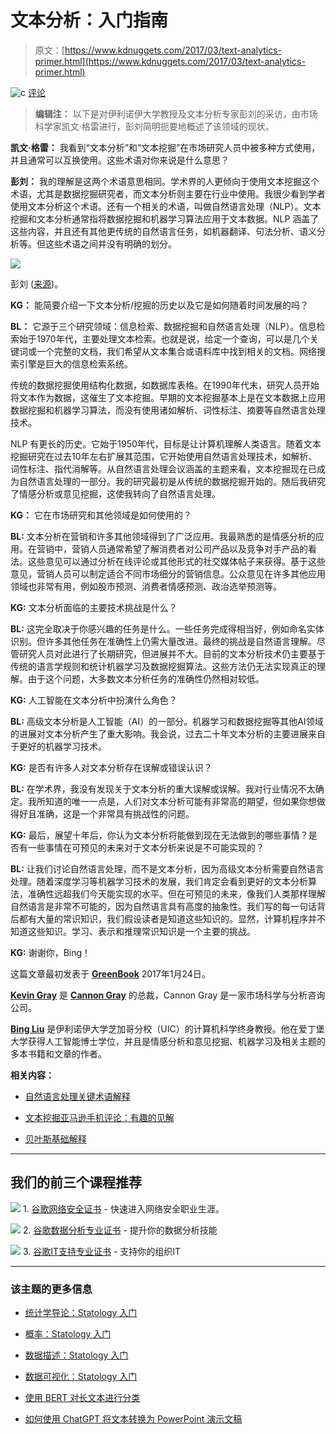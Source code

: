# 文本分析：入门指南

> 原文：[https://www.kdnuggets.com/2017/03/text-analytics-primer.html](https://www.kdnuggets.com/2017/03/text-analytics-primer.html)

![c](../Images/3d9c022da2d331bb56691a9617b91b90.png) [评论](#comments)

> **编辑注：** 以下是对伊利诺伊大学教授及文本分析专家彭刘的采访，由市场科学家凯文·格雷进行，彭刘简明扼要地概述了该领域的现状。

**凯文·格雷：** 我看到“文本分析”和“文本挖掘”在市场研究人员中被多种方式使用，并且通常可以互换使用。这些术语对你来说是什么意思？

**彭刘：** 我的理解是这两个术语意思相同。学术界的人更倾向于使用文本挖掘这个术语，尤其是数据挖掘研究者，而文本分析则主要在行业中使用。我很少看到学者使用文本分析这个术语。还有一个相关的术语，叫做自然语言处理（NLP）。文本挖掘和文本分析通常指将数据挖掘和机器学习算法应用于文本数据。NLP 涵盖了这些内容，并且还有其他更传统的自然语言任务，如机器翻译、句法分析、语义分析等。但这些术语之间并没有明确的划分。

![](../Images/bbc1856f69a15cd3b8faf34219d778c5.png)

彭刘 ([来源](https://uicscience.tumblr.com/post/125758780768/bing-liu-professor-of-computer-science-uic))。

**KG：** 能简要介绍一下文本分析/挖掘的历史以及它是如何随着时间发展的吗？

**BL：** 它源于三个研究领域：信息检索、数据挖掘和自然语言处理（NLP）。信息检索始于1970年代，主要处理文本检索。也就是说，给定一个查询，可以是几个关键词或一个完整的文档，我们希望从文本集合或语料库中找到相关的文档。网络搜索引擎是巨大的信息检索系统。

传统的数据挖掘使用结构化数据，如数据库表格。在1990年代末，研究人员开始将文本作为数据，这催生了文本挖掘。早期的文本挖掘基本上是在文本数据上应用数据挖掘和机器学习算法，而没有使用诸如解析、词性标注、摘要等自然语言处理技术。

NLP 有更长的历史。它始于1950年代，目标是让计算机理解人类语言。随着文本挖掘研究在过去10年左右扩展其范围，它开始使用自然语言处理技术，如解析、词性标注、指代消解等。从自然语言处理会议涵盖的主题来看，文本挖掘现在已成为自然语言处理的一部分。我的研究最初是从传统的数据挖掘开始的。随后我研究了情感分析或意见挖掘，这使我转向了自然语言处理。

**KG：** 它在市场研究和其他领域是如何使用的？

**BL:** 文本分析在营销和许多其他领域得到了广泛应用。我最熟悉的是情感分析的应用。在营销中，营销人员通常希望了解消费者对公司产品以及竞争对手产品的看法。这些意见可以通过分析在线评论或其他形式的社交媒体帖子来获得。基于这些意见，营销人员可以制定适合不同市场细分的营销信息。公众意见在许多其他应用领域也非常有用，例如股市预测、消费者情感预测、政治选举预测等。

**KG:** 文本分析面临的主要技术挑战是什么？

**BL:** 这完全取决于你感兴趣的任务是什么。一些任务完成得相当好，例如命名实体识别。但许多其他任务在准确性上仍需大量改进。最终的挑战是自然语言理解。尽管研究人员对此进行了长期研究，但进展并不大。目前的文本分析技术仍主要基于传统的语言学规则和统计机器学习及数据挖掘算法。这些方法仍无法实现真正的理解。由于这个问题，大多数文本分析任务的准确性仍然相对较低。

**KG:** 人工智能在文本分析中扮演什么角色？

**BL:** 高级文本分析是人工智能（AI）的一部分。机器学习和数据挖掘等其他AI领域的进展对文本分析产生了重大影响。我会说，过去二十年文本分析的主要进展来自于更好的机器学习技术。

**KG:** 是否有许多人对文本分析存在误解或错误认识？

**BL:** 在学术界，我没有发现关于文本分析的重大误解或误解。我对行业情况不太确定。我所知道的唯一一点是，人们对文本分析可能有非常高的期望，但如果你想做得好且准确，这是一个非常具有挑战性的问题。

**KG:** 最后，展望十年后，你认为文本分析将能做到现在无法做到的哪些事情？是否有一些事情在可预见的未来对于文本分析来说是不可能实现的？

**BL:** 让我们讨论自然语言处理，而不是文本分析，因为高级文本分析需要自然语言处理。随着深度学习等机器学习技术的发展，我们肯定会看到更好的文本分析算法，准确性远超我们今天能实现的水平。但在可预见的未来，像我们人类那样理解自然语言是非常不可能的，因为自然语言具有高度的抽象性。我们写的每一句话背后都有大量的常识知识，我们假设读者是知道这些知识的。显然，计算机程序并不知道这些知识。学习、表示和推理常识知识是一个主要的挑战。

**KG:** 谢谢你，Bing！

这篇文章最初发表于 [**GreenBook**](http://www.greenbookblog.org/2017/01/24/text-analytics-a-primer/) 2017年1月24日。

**[Kevin Gray](https://www.linkedin.com/in/cannongray/)** 是 [**Cannon Gray**](http://cannongray.com/home) 的总裁，Cannon Gray 是一家市场科学与分析咨询公司。

[**Bing Liu**](https://www.cs.uic.edu/~liub/) 是伊利诺伊大学芝加哥分校（UIC）的计算机科学终身教授。他在爱丁堡大学获得人工智能博士学位，并且是情感分析和意见挖掘、机器学习及相关主题的多本书籍和文章的作者。

**相关内容：**

+   [自然语言处理关键术语解释](/2017/02/natural-language-processing-key-terms-explained.html)

+   [文本挖掘亚马逊手机评论：有趣的见解](/2017/01/data-mining-amazon-mobile-phone-reviews-interesting-insights.html)

+   [贝叶斯基础解释](/2016/12/bayesian-basics-explained.html)

* * *

## 我们的前三个课程推荐

![](../Images/0244c01ba9267c002ef39d4907e0b8fb.png) 1\. [谷歌网络安全证书](https://www.kdnuggets.com/google-cybersecurity) - 快速进入网络安全职业生涯。

![](../Images/e225c49c3c91745821c8c0368bf04711.png) 2\. [谷歌数据分析专业证书](https://www.kdnuggets.com/google-data-analytics) - 提升你的数据分析技能

![](../Images/0244c01ba9267c002ef39d4907e0b8fb.png) 3\. [谷歌IT支持专业证书](https://www.kdnuggets.com/google-itsupport) - 支持你的组织IT

* * *

### 该主题的更多信息

+   [统计学导论：Statology 入门](https://www.kdnuggets.com/introduction-to-statistics-statology-primer)

+   [概率：Statology 入门](https://www.kdnuggets.com/probability-statology-primer)

+   [数据描述：Statology 入门](https://www.kdnuggets.com/describing-data-statology-primer)

+   [数据可视化：Statology 入门](https://www.kdnuggets.com/visualizing-data-statology-primer)

+   [使用 BERT 对长文本进行分类](https://www.kdnuggets.com/2022/02/classifying-long-text-documents-bert.html)

+   [如何使用 ChatGPT 将文本转换为 PowerPoint 演示文稿](https://www.kdnuggets.com/2023/08/chatgpt-convert-text-powerpoint-presentation.html)
